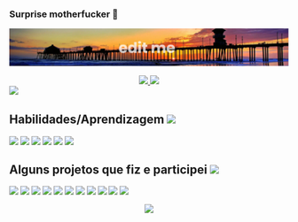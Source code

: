 ### Surprise motherfucker 🖕

![Banner](https://raw.githubusercontent.com/johannbeckerr/johannbeckerr/main/banner.png)


<div align="center">
  <a href="https://github.com/johannbeckerr">
  <img height="170em" src="https://github-readme-stats.vercel.app/api?username=johannbeckerr&show_icons=true&theme=onedark&include_all_commits=true&count_private=true"/>
  <img height="170em" src="https://github-readme-stats.vercel.app/api/top-langs/?username=johannbeckerr&layout=compact&langs_count=7&theme=onedark"/>
</div>  
  
  
  <div style="display: inline_block">
      <a href="" target="_blank"><img src="https://img.shields.io/badge/-LinkedIn-%230077B5?style=for-the-badge&logo=linkedin&logoColor=white" target="_blank"></a>
  </div>
  
  ## Habilidades/Aprendizagem <img src = "https://media2.giphy.com/media/QssGEmpkyEOhBCb7e1/giphy.gif?cid=ecf05e47a0n3gi1bfqntqmob8g9aid1oyj2wr3ds3mg700bl&rid=giphy.gif" width = 20px> 

  <div style="display: inline_block">
    <a href="" target="_blank"><img src="https://img.shields.io/badge/HTML5-E34F26?style=for-the-badge&logo=html5&logoColor=white" target="_blank"></a>
    <a href="" target="_blank"><img src="https://img.shields.io/badge/CSS3-1572B6?style=for-the-badge&logo=css3&logoColor=white" target="_blank"></a>
    <a href="" target="_blank"><img src="https://img.shields.io/badge/JavaScript-F7DF1E?style=for-the-badge&logo=javascript&logoColor=black" target="_blank"></a>
    <a href="" target="_blank"><img src="https://img.shields.io/badge/TypeScript-007ACC?style=for-the-badge&logo=typescript&logoColor=white" target="_blank"></a>
    <a href="" target="_blank"><img src="https://img.shields.io/badge/React-20232A?style=for-the-badge&logo=react&logoColor=61DAFB" target="_blank"></a>
    <a href="" target="_blank"><img src="https://img.shields.io/badge/Bootstrap-563D7C?style=for-the-badge&logo=bootstrap&logoColor=white" target="_blank"></a>
  </div>
  
  ## Alguns projetos que fiz e participei <img src = "https://media2.giphy.com/media/QssGEmpkyEOhBCb7e1/giphy.gif?cid=ecf05e47a0n3gi1bfqntqmob8g9aid1oyj2wr3ds3mg700bl&rid=giphy.gif" width = 20px> 
  <div style="display: inline_block">
    <a href="" target="_blank"><img src="https://img.shields.io/badge/wwwwwwwwww-D50000?style=for-the-badge" target="_blank"></a>
    <a href="" target="_blank"><img src="https://img.shields.io/badge/wwwwwwwwww-AA00FF?style=for-the-badge" target="_blank"></a>
    <a href="" target="_blank"><img src="https://img.shields.io/badge/wwwwwwwwww-42A5F5?style=for-the-badge" target="_blank"></a>
    <a href="" target="_blank"><img src="https://img.shields.io/badge/wwwwwwwwww-00C853?style=for-the-badge" target="_blank"></a>
    <a href="" target="_blank"><img src="https://img.shields.io/badge/wwwwwwwwww-FFD600?style=for-the-badge" target="_blank"></a>
    <a href="" target="_blank"><img src="https://img.shields.io/badge/wwwwwwwwww-00B8D4?style=for-the-badge" target="_blank"></a>
    <a href="" target="_blank"><img src="https://img.shields.io/badge/wwwwwwwwww-6c5ce7?style=for-the-badge" target="_blank"></a>
    <a href="" target="_blank"><img src="https://img.shields.io/badge/wwwwwwwwww-FF7043?style=for-the-badge" target="_blank"></a>
    <a href="" target="_blank"><img src="https://img.shields.io/badge/wwwwwwwwww-26A69A?style=for-the-badge" target="_blank"></a>
    <a href="" target="_blank"><img src="https://img.shields.io/badge/wwwwwwwwww-EC407A?style=for-the-badge" target="_blank"></a>
    <a href="" target="_blank"><img src="https://img.shields.io/badge/wwwwwwwwww-AB47BC?style=for-the-badge" target="_blank"></a>
  </div>
  
  
  
<p align="center">
  <img  src="https://github.com/johannbeckerr/johannbeckerr/blob/output/github-contribution-grid-snake.svg"/>
</p>  

 

  
  
    
